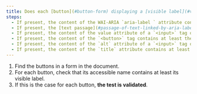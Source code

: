 ```yaml
---
title: Does each [button](#button-form) displaying a [visible label](#visible-label) meet these conditions (excluding special cases)?
steps:
  - If present, the content of the WAI-ARIA `aria-label ` attribute contains at least the [visible label](#visible-label).
  - If present, the [text passage](#passage-of-text-linked-by-aria-labelledby-or-aria-describedby) bound to the button via a `aria-labelledby` WAI-ARIA attribute contains at least the [visible label](#visible-label).
  - If present, the content of the value attribute of a `<input>` tag of type `submit`, `reset` or `button` contains at least the [visible label](#visible-label).
  - If present, the content of the `<button>` tag contains at least the [visible label](#visible-label).
  - If present, the content of the `alt` attribute of a `<input>` tag of type `image` contains at least the [visible label](#visible-label).
  - If present, the content of the `title` attribute contains at least the [visible label](#visible-label).
---
```


1. Find the buttons in a form in the document.
2. For each button, check that its accessible name contains at least its visible label.
3. If this is the case for each button, **the test is validated**.
